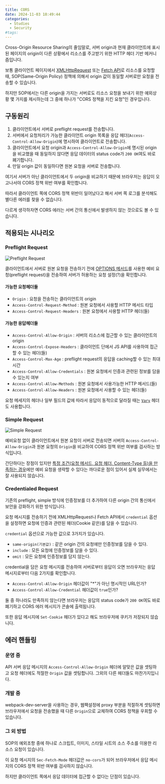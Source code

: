 ```yaml
---
title: CORS
date: 2024-11-03 18:49:44
categories:
  - Studies
  - Security
#tags:
---
```

Cross-Origin Resource Sharing의 줄임말로, 서버 origin과 현재 클라이언트에 표시된 페이지의 origin이 다른 상황에서 리소스를 주고받기 위한 HTTP 헤더 기반 메커니즘입니다.

보통 클라이언트 페이지에서 [XMLHttpRequest](https://developer.mozilla.org/en-US/docs/Web/API/XMLHttpRequest) 또는 [Fetch API](https://developer.mozilla.org/en-US/docs/Web/API/fetch)로 리소스를 요청할 때, SOP(Same-Origin Policy) 정책에 의해서 origin 값이 동일할 서버로만 요청을 전송할 수 있습니다.

하지만 SOP에서는 다른 origin을 가지는 서버로도 리소스 요청을 보내기 위한 예외상황 몇 가지를 제시하는데 그 중에 하나가 "CORS 정책을 지킨 요청"인 경우입니다.

## 구동원리

1. 클라이언트에서 서버로 preflight request를 전송합니다.
2. 서버에서 요청처리가 가능한 클라이언트 origin 목록을 응답 헤더(`Access-Control-Allow-Origin`)에 명시하여 클라이언트로 전송합니다.
3. 클라이언트에서 요청 origin과 `Access-Control-Allow-Origin`에 명시된 origin을 비교했을 때 동일하지 않다면 응답 데이터의 status code가 `200 OK`여도 바로 폐기합니다.
4. 만일 origin 값이 동일하다면 원본 요청을 서버로 전송합니다.

여기서 서버가 아닌 클라이언트에서 두 origin을 비교하기 때문에 브라우저는 응답이 오고나서야 CORS 정책 위반 여부를 확인합니다.

따라서 클라이언트 쪽에 CORS 정책 위반이 일어났다고 해서 서버 쪽 로그를 분석해도 별다른 에러를 찾을 수 없습니다.

다르게 생각하자면 CORS 에러는 서버 간의 통신에서 발생하지 않는 것으로도 볼 수 있습니다.


## 적용되는 시나리오

### Preflight Request

![Preflight Request](/images/cors_preflight_request.png)

클라이언트에서 서버로 원본 요청을 전송하기 전에 [OPTIONS 메서드](../../http/http1/methods#options)를 사용한 예비 요청(preflight request)을 전송하여 서버가 허용하는 요청 설정(?)을 확인합니다.

#### 가능한 요청헤더들

- `Origin` : 요청을 전송하는 클라이언트의 origin
- `Access-Control-Request-Method` : 원본 요청에서 사용할 HTTP 메서드 타입
- `Access-Control-Request-Headers` : 원본 요청에서 사용할 HTTP 헤더(들)

#### 가능한 응답헤더들

- `Access-Control-Allow-Origin` : 서버의 리소스에 접근할 수 있는 클라이언트의 origin
- `Access-Control-Expose-Headers` : 클라이언트 단에서 JS API를 사용하여 접근할 수 있는 헤더(들)
- `Access-Control-Max-Age` : preflight request의 응답을 caching할 수 있는 최대 시간
- `Access-Control-Allow-Credentials` : 원본 요청에서 인증과 관련된 정보를 담을 수 있는지 여부
- `Access-Control-Allow-Methods` : 원본 요청에서 사용가능한 HTTP 메서드(들)
- `Access-Control-Allow-Headers` : 원본 요청에서 사용할 수 있는 헤더(들)

요청 메세지의 헤더나 일부 필드의 값에 따라서 응답이 동적으로 달라질 때는 [`Vary`](https://developer.mozilla.org/en-US/docs/Web/HTTP/Headers/Vary) 헤더도 사용합니다.

### Simple Request

![Simple Request](/images/cors_simple_request.png)

예비요청 없이 클라이언트에서 원본 요청이 서버로 전송되면 서버의 `Access-Control-Allow-Origin`과 원본 요청의 `Origin`을 비교하여 CORS 정책 위반 여부를 검사하는 방식입니다.

간단하다는 장점이 있지만 [특정 조건(요청 메서드, 요청 헤더, Content-Type 등)을 만족하는 경우](https://developer.mozilla.org/en-US/docs/Web/HTTP/CORS#simple_requests)에만 예비 요청을 생략할 수 있다는 까다로운 점이 있어서 실제 실무에서는 잘 사용되지 않습니다.

### Credentialed Request

기존의 preflight, simple 방식에 인증정보를 더 추가하여 다른 origin 간의 통신에서 보안을 강화하기 위한 방식입니다.

요청 메시지를 전송하기 전에 XMLHttpRequest나 Fetch API에서 `credential` 옵션을 설정하면 요청에 인증과 관련된 헤더(Cookie 같은)를 담을 수 있습니다.

`credential` 옵션으로 가능한 값으로 3가지가 있습니다.

- `same-origin(기본값)` : 같은 origin 간의 요청에만 인증정보를 담을 수 있다.
- `include` : 모든 요청에 인증정보를 담을 수 있다.
- `omit` : 모든 요청에 인증정보를 담지 않는다.

credential을 담은 요청 메시지를 전송하여 서버로부터 응답이 오면 브라우저는 응답 메시지로부터 다음 2가지를 확인합니다.

- `Access-Control-Allow-Origin` 헤더값이 "\*"가 아닌 명시적인 URL인가?
- `Access-Control-Allow-Credential` 헤더값이 `true`인가?

둘 중 하나라도 만족하지 않는다면 브라우저는 응답의 status code가 `200 OK`여도 바로 폐기하고 CORS 에러 메시지가 콘솔에 출력됩니다.

또한 응답 메시지에 `Set-Cookie` 헤더가 있다고 해도 브라우저에 쿠키가 저장되지 않습니다.

## 에러 핸들링

### 운영 중

API 서버 응답 메시지의 `Access-Control-Allow-Origin` 헤더에 알맞은 값을 셋팅하고 요청 헤더에도 적절한 `Origin` 값을 셋팅합니다. 그외의 다른 헤더들도 마찬가지입니다.

### 개발 중

webpack-dev-server을 사용하는 경우, 웹팩설정에 proxy 부분을 적절하게 셋팅하면 브라우저에서 요청을 전송했을 때 다른 `Origin`으로 교체하여 CORS 정책을 우회할 수 있습니다.

### 그 외 방법

SOP의 예외조항 중에 하나로 스크립트, 이미지, 스타일 시트의 소스 주소를 이용한 리소스 요청이 있습니다.

이 요청 메시지의 `Sec-Fetch-Mode` 헤더값은 `no-cors`가 되어 브라우저에서 응답 메시지의 CORS 정책 위반 여부를 검사하지 않습니다.

하지만 클라이언트 쪽에서 응답 데이터에 접근할 수 없다는 단점이 있습니다.

